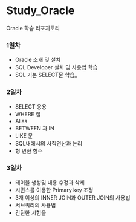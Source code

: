 # Study_Oracle
Oracle 학습 리포지토리

### 1일차
- Oracle 소개 및 설치
- SQL Developer 설치 및 사용법 학습
- SQL 기본 SELECT문 학습_

### 2일차
- SELECT 응용
- WHERE 절
- Alias
- BETWEEN 과 IN
- LIKE 문
- SQL내에서의 사칙연산과 논리
- 형 변환 함수


### 3일차
- 테이블 생성및 내용 수정과 삭제
- 시퀸스를 이용한 Primary key 조정
- 3개 이상의 INNER JOIN과 OUTER JOIN의 사용법
- 서브쿼리의 사용법
- 간단한 시험을 
